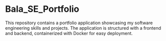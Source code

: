 # Bala_SE_Portfolio

This repository contains a portfolio application showcasing my software engineering skills and projects. The application is structured with a frontend and backend, containerized with Docker for easy deployment. 